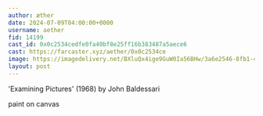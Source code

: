 ```yaml
---
author: æther
date: 2024-07-09T04:00:00+0000
username: aether
fid: 14199
cast_id: 0x0c2534cedfe0fa40bf8e25ff16b383487a5aece6
cast: https://farcaster.xyz/aether/0x0c2534ce
image: https://imagedelivery.net/BXluQx4ige9GuW0Ia56BHw/3a6e2546-8fb1-496d-5386-26cccad10500/original
layout: post
---
```


'Examining Pictures' (1968)
by John Baldessari

paint on canvas

<img src='https://imagedelivery.net/BXluQx4ige9GuW0Ia56BHw/3a6e2546-8fb1-496d-5386-26cccad10500/original' alt='' referrerpolicy='no-referrer'/>
